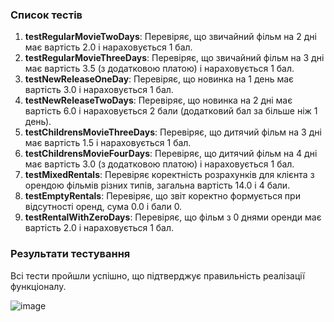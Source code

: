 ### Список тестів

1. **testRegularMovieTwoDays**: Перевіряє, що звичайний фільм на 2 дні має вартість 2.0 і нараховується 1 бал.
2. **testRegularMovieThreeDays**: Перевіряє, що звичайний фільм на 3 дні має вартість 3.5 (з додатковою платою) і нараховується 1 бал.
3. **testNewReleaseOneDay**: Перевіряє, що новинка на 1 день має вартість 3.0 і нараховується 1 бал.
4. **testNewReleaseTwoDays**: Перевіряє, що новинка на 2 дні має вартість 6.0 і нараховується 2 бали (додатковий бал за більше ніж 1 день).
5. **testChildrensMovieThreeDays**: Перевіряє, що дитячий фільм на 3 дні має вартість 1.5 і нараховується 1 бал.
6. **testChildrensMovieFourDays**: Перевіряє, що дитячий фільм на 4 дні має вартість 3.0 (з додатковою платою) і нараховується 1 бал.
7. **testMixedRentals**: Перевіряє коректність розрахунків для клієнта з орендою фільмів різних типів, загальна вартість 14.0 і 4 бали.
8. **testEmptyRentals**: Перевіряє, що звіт коректно формується при відсутності оренд, сума 0.0 і бали 0.
9. **testRentalWithZeroDays**: Перевіряє, що фільм з 0 днями оренди має вартість 2.0 і нараховується 1 бал.

### Результати тестування

Всі тести пройшли успішно, що підтверджує правильність реалізації функціоналу. 

![image](https://github.com/user-attachments/assets/936e4339-99a4-4579-9139-441d9e41a8de)
